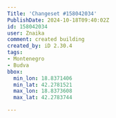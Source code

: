 ```yaml
---
Title: 'Changeset #158042034'
PublishDate: 2024-10-18T09:40:02Z
id: 158042034
user: Znaika
comment: created building
created_by: iD 2.30.4
tags:
- Montenegro
- Budva
bbox:
  min_lon: 18.8371406
  min_lat: 42.2781521
  max_lon: 18.8373608
  max_lat: 42.2783744

---
```

